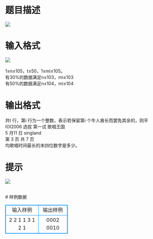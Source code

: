# 

 
 # 题目描述 
<p>
<img border="0" src="/source/joyoi/tyvj-3601/img/aHR0cDovL3d3dy5qb3lvaS5jbi9wcm9ibGVtL3R5dmotMzYwMS9wcm9ibGVtc19pbWFnZXMvMjQ1MC8xMTUyXzEuanBn.jpg"><br></p> 

 
 # 输入格式 
<p>
<img border="0" src="/source/joyoi/tyvj-3601/img/aHR0cDovL3d3dy5qb3lvaS5jbi9wcm9ibGVtL3R5dmotMzYwMS9wcm9ibGVtc19pbWFnZXMvMjQ1MC8xMTUyXzIuanBn.jpg"><br><br>1≤n≤105，t≤50，1≤mi≤105。<br>有30%的数据满足n≤103，mi≤103<br>有50%的数据满足n≤104，mi≤104<br></p> 

 
 # 输出格式 
<p>
共t 行，第i 行为一个整数，表示若保留第i 个牛人酋长而罢免其余的，则平<br>IOI2006 选拔 第一试 歌唱王国<br>5 月11 日 singland<br>第 3 页 共 7 页<br>均歌唱时间最长的末四位数字是多少。</p> 

 
 # 提示 
<p>
<img border="0" src="/source/joyoi/tyvj-3601/img/aHR0cDovL3d3dy5qb3lvaS5jbi9wcm9ibGVtL3R5dmotMzYwMS9wcm9ibGVtc19pbWFnZXMvMjQ1MC8xMTUyXzMuanBn.jpg"><br><br></p> 
# 样例数据
<style>
        table,table tr th, table tr td { border:1px solid #0094ff; }
        table { width: 200px; min-height: 25px; line-height: 25px; text-align: center; border-collapse: collapse;}   
    </style>
<table>
	<tr>
		<td>输入样例</td>
		<td>输出样例</td>
	</tr>
<tr><td>2 2
1 1
3 1 2 1


</td><td>0002
0010</td></tr></table>
